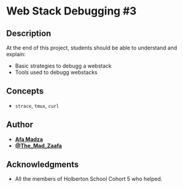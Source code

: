 # Web Stack Debugging #3

## Description
At the end of this project, students should be able to understand and explain:

* Basic strategies to debugg a webstack
* Tools used to debugg webstacks

## Concepts
* ``strace``, ``tmux``, ``curl``

## Author

* [**Afa Madza**](https://github.com/AfaMadza)
* [**@The_Mad_Zaafa**](https://twitter.com/The_Mad_Zaafa)

## Acknowledgments
* All the members of Holberton School Cohort 5 who helped.